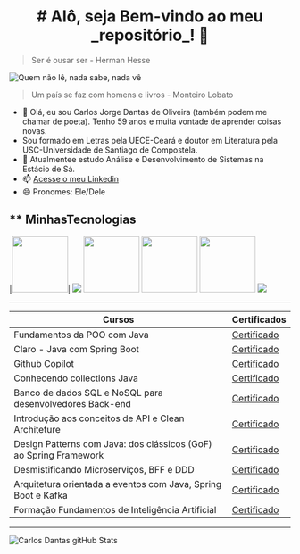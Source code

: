<center><h1># Alô, seja Bem-vindo ao meu _repositório_! 👋</></center>

>Ser é ousar ser - Herman Hesse


![Quem não lê, nada sabe, nada vê](https://3.bp.blogspot.com/_Jx9wELaKm4U/TSWlnVDPCAI/AAAAAAAAAfQ/KCfT3BmSA-0/s1600/livro+m%25C3%25A1gico.jpg)

>Um país se faz com homens e livros - Monteiro Lobato

- 🔭 Olá, eu sou Carlos Jorge Dantas de Oliveira (também podem me chamar de poeta). Tenho 59 anos e muita vontade de aprender coisas novas.
- Sou formado em Letras pela UECE-Ceará e doutor em Literatura pela USC-Universidade de Santiago de Compostela.
- 🌱 Atualmentee estudo Análise e Desenvolvimento de Sistemas na Estácio de Sá.
- 📫 [Acesse o meu Linkedin](https://www.linkedin.com/in/carlosdantasoliveira/)
- 😄 Pronomes: Ele/Dele

** MinhasTecnologias
--------
|<img src="https://cdn.jsdelivr.net/gh/devicons/devicon@latest/icons/java/java-original.svg" width="100px"/>|
<img src="https://assets.dio.me/cCzVi56R-CSyGJr3Q511ZH36e6u0dTdIqPikwJJ-H8k/f:webp/q:80/w:120/L3RyYWNrcy9jOTBlNzk3OS1iODA3LTQ5NDEtODk1YS04ZDg1NTY0YjE0MmUucG5n"/>
<img src="http://www.icone-png.com/png/26/26125.png" width="100px"/>
<img src="https://cdn-icons-png.flaticon.com/512/5486/5486331.png" width="100px"/>
<img src="https://static.vecteezy.com/system/resources/previews/012/697/298/non_2x/3d-javascript-logo-design-free-png.png" width="100px"/>
<img src="https://assets.dio.me/jHe4lUamo3wFgUxUNvXlUO0iXvPk1GX2U6vYImAno_I/f:webp/q:80/w:120/L3RyYWNrcy80ZGViNDBkZS03ZmI2LTQyMjktYTZhNS05NzE4NTM4MWQ1NzcucG5n"/>

--------
|Cursos|Certificados|
|------|------------|
|Fundamentos da POO com Java|[Certificado](https://hermes.dio.me/certificates/B1CDGHAX.pdf)|
|Claro - Java com Spring Boot|[Certificado](https://hermes.dio.me/certificates/UE5LFWSM.pdf)|
|Github Copilot|[Certificado](https://hermes.dio.me/certificates/NLBR0HMW.pdf)|
|Conhecendo collections Java|[Certificado](https://hermes.dio.me/certificates/49VWGTIX.pd)|
|Banco de dados SQL e NoSQL para desenvolvedores Back-end|[Certificado](https://https://hermes.dio.me/certificates/YSOJFMAD.pdf)|
|Introdução aos conceitos de API e Clean Architeture|[Certificado](https://hermes.dio.me/certificates/M1CYOYMS.pdf)|
|Design Patterns com Java: dos clássicos (GoF) ao Spring Framework|[Certificado](https://hermes.dio.me/certificates/M5LV24FD.pdf)|
|Desmistificando Microserviços, BFF e DDD|[Certificado](https://hermes.dio.me/certificates/FESYK0AT.pdf)|
|Arquitetura orientada a eventos com Java, Spring Boot e Kafka|[Certificado](https://hermes.dio.me/certificates/I9G8MA6C.pdf)|
|Formação Fundamentos de Inteligência Artificial|[Certificado](https://hermes.dio.me/certificates/BITEY3II.pdf)|
---------
![Carlos Dantas gitHub Stats](https://github-readme-stats.vercel.app/api?username=gitpoet&show_icons=true&theme=radical)

